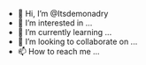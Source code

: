 - 👋 Hi, I’m @Itsdemonadry
- 👀 I’m interested in ...
- 🌱 I’m currently learning ...
- 💞️ I’m looking to collaborate on ...
- 📫 How to reach me ...

<!---
Itsdemonadry/Itsdemonadry is a ✨ special ✨ repository because its `README.md` (this file) appears on your GitHub profile.
You can click the Preview link to take a look at your changes.
--->

